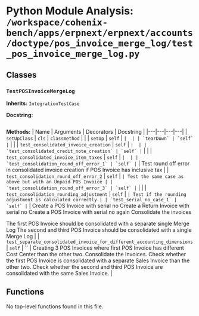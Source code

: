 # Python Module Analysis: `/workspace/cohenix-bench/apps/erpnext/erpnext/accounts/doctype/pos_invoice_merge_log/test_pos_invoice_merge_log.py`

## Classes

### `TestPOSInvoiceMergeLog`
**Inherits:** `IntegrationTestCase`


**Docstring:**
```

```

**Methods:**
| Name | Arguments | Decorators | Docstring |
|---|---|---|---|
| `setUpClass` | `cls` | `classmethod` |  |
| `setUp` | `self` | `` |  |
| `tearDown` | `self` | `` |  |
| `test_consolidated_invoice_creation` | `self` | `` |  |
| `test_consolidated_credit_note_creation` | `self` | `` |  |
| `test_consolidated_invoice_item_taxes` | `self` | `` |  |
| `test_consolidation_round_off_error_1` | `self` | `` | Test round off error in consolidated invoice creation if POS Invoice has inclusive tax |
| `test_consolidation_round_off_error_2` | `self` | `` | Test the same case as above but with an Unpaid POS Invoice |
| `test_consolidation_round_off_error_3` | `self` | `` |  |
| `test_consolidation_rounding_adjustment` | `self` | `` | Test if the rounding adjustment is calculated correctly |
| `test_serial_no_case_1` | `self` | `` | Create a POS Invoice with serial no
Create a Return Invoice with serial no
Create a POS Invoice with serial no again
Consolidate the invoices

The first POS Invoice should be consolidated with a separate single Merge Log
The second and third POS Invoice should be consolidated with a single Merge Log |
| `test_separate_consolidated_invoice_for_different_accounting_dimensions` | `self` | `` | Creating 3 POS Invoices where first POS Invoice has different Cost Center than the other two.
Consolidate the Invoices.
Check whether the first POS Invoice is consolidated with a separate Sales Invoice than the other two.
Check whether the second and third POS Invoice are consolidated with the same Sales Invoice. |





## Functions

No top-level functions found in this file.
